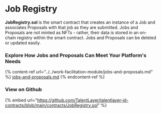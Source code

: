# Job Registry

**JobRegistry.sol** is the smart contract that creates an instance of a Job and associates Proposals with that job as they are submitted. Jobs and Proposals are not minted as NFTs - rather, their data is stored in an on-chain registry within the smart contract. Jobs and Proposals can be deleted or updated easily.&#x20;

### Explore How Jobs and Proposals Can Meet Your Platform's Needs

{% content-ref url="../../work-facilitation-module/jobs-and-proposals.md" %}
[jobs-and-proposals.md](../../work-facilitation-module/jobs-and-proposals.md)
{% endcontent-ref %}

### View on Github

{% embed url="https://github.com/TalentLayer/talentlayer-id-contracts/blob/main/contracts/JobRegistry.sol" %}

